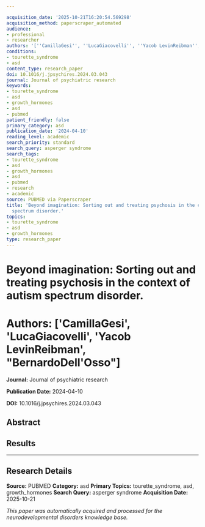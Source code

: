```yaml
---

acquisition_date: '2025-10-21T16:20:54.569298'
acquisition_method: paperscraper_automated
audience:
- professional
- researcher
authors: '[''CamillaGesi'', ''LucaGiacovelli'', ''Yacob LevinReibman'', "BernardoDell''Osso"]'
conditions:
- tourette_syndrome
- asd
content_type: research_paper
doi: 10.1016/j.jpsychires.2024.03.043
journal: Journal of psychiatric research
keywords:
- tourette_syndrome
- asd
- growth_hormones
- asd
- pubmed
patient_friendly: false
primary_category: asd
publication_date: '2024-04-10'
reading_level: academic
search_priority: standard
search_query: asperger syndrome
search_tags:
- tourette_syndrome
- asd
- growth_hormones
- asd
- pubmed
- research
- academic
source: PUBMED via Paperscraper
title: 'Beyond imagination: Sorting out and treating psychosis in the context of autism
  spectrum disorder.'
topics:
- tourette_syndrome
- asd
- growth_hormones
type: research_paper
---
```




# Beyond imagination: Sorting out and treating psychosis in the context of autism spectrum disorder.

# **Authors:** ['CamillaGesi', 'LucaGiacovelli', 'Yacob LevinReibman', "BernardoDell'Osso"]

**Journal:** Journal of psychiatric research

**Publication Date:** 2024-04-10

**DOI:** 10.1016/j.jpsychires.2024.03.043

## Abstract

## Results

---

## Research Details

**Source:** PUBMED
**Category:** asd
**Primary Topics:** tourette_syndrome, asd, growth_hormones
**Search Query:** asperger syndrome
**Acquisition Date:** 2025-10-21

*This paper was automatically acquired and processed for the neurodevelopmental disorders knowledge base.*
